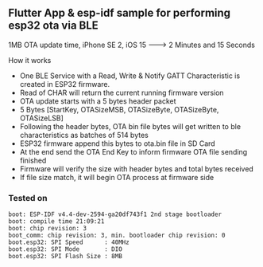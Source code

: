 ## Flutter App & esp-idf sample for performing esp32 ota via BLE


1MB OTA update time, iPhone SE 2, iOS 15 ---> 2 Minutes and 15 Seconds

How it works
- One BLE Service with a Read, Write & Notify GATT Characteristic is created in ESP32 firmware.
- Read of CHAR will return the current running firmware version
- OTA update starts with a 5 bytes header packet
- 5 Bytes [StartKey, OTASizeMSB, OTASizeByte, OTASizeByte, OTASizeLSB]
- Following the header bytes, OTA bin file bytes will get written to ble characteristics as batches of 514 bytes
- ESP32 firmware append this bytes to ota.bin file in SD Card
- At the end send the OTA End Key to inform firmware OTA file sending finished
- Firmware will verify the size with header bytes and total bytes received
- If file size match, it will begin OTA process at firmware side


### Tested on
```
boot: ESP-IDF v4.4-dev-2594-ga20df743f1 2nd stage bootloader
boot: compile time 21:09:21  
boot: chip revision: 3  
boot_comm: chip revision: 3, min. bootloader chip revision: 0  
boot.esp32: SPI Speed      : 40MHz  
boot.esp32: SPI Mode       : DIO  
boot.esp32: SPI Flash Size : 8MB  
 

